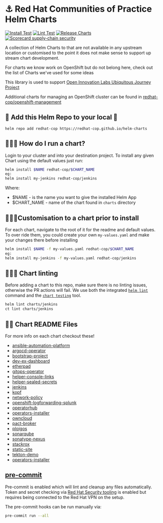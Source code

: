 # ⚓️ Red Hat Communities of Practice Helm Charts

[![Install Test](https://github.com/redhat-cop/helm-charts/actions/workflows/install-test.yaml/badge.svg)](https://github.com/redhat-cop/helm-charts/actions/workflows/install-test.yaml)
[![Lint Test](https://github.com/redhat-cop/helm-charts/actions/workflows/lint-test.yaml/badge.svg)](https://github.com/redhat-cop/helm-charts/actions/workflows/lint-test.yaml)
[![Release Charts](https://github.com/redhat-cop/helm-charts/actions/workflows/release.yaml/badge.svg)](https://github.com/redhat-cop/helm-charts/actions/workflows/release.yaml)
[![Scorecard supply-chain security](https://github.com/redhat-cop/helm-charts/actions/workflows/scorecard.yml/badge.svg)](https://github.com/redhat-cop/helm-charts/actions/workflows/scorecard.yml)

A collection of Helm Charts to that are not available in any upstream location or customised to the point it does not make sense to support up stream chart development.

For charts we know work on OpenShift but do not belong here, check out the list of Charts we've used for some ideas

This library is used to support [Open Innovation Labs Ubiquitous Journey Project](https://github.com/rht-labs/ubiquitous-journey)

Additional charts for managing an OpenShift cluster can be found in [redhat-cop/openshift-management](https://github.com/redhat-cop/openshift-management/tree/master/charts)

## 🧰 Add this Helm Repo to your local 🧰
```
helm repo add redhat-cop https://redhat-cop.github.io/helm-charts
```

## 🏃‍♀️💨 How do I run a chart?
Login to your cluster and into your destination project. To install any given Chart using the default values just run:

```bash
helm install $NAME redhat-cop/$CHART_NAME
eg:
helm install my-jenkins redhat-cop/jenkins
```
Where:
* $NAME - is the name you want to give the installed Helm App
* $CHART_NAME - name of the chart found in `charts` directory


## 🏃‍♂️💨Customisation to a chart prior to install
For each chart, navigate to the root of it for the readme and default values. To over ride them, you could create your own `my-values.yaml` and make your changes there before installing

```bash
helm install $NAME -f my-values.yaml redhat-cop/$CHART_NAME
eg:
helm install my-jenkins -f my-values.yaml redhat-cop/jenkins
```

## 🏃‍♂️💨 Chart linting

Before adding a chart to this repo, make sure there is no linting issues, otherwise the PR actions will fail.
We use both the integrated [`helm lint`](https://helm.sh/docs/helm/helm_lint/) command and the [`chart testing`](https://github.com/helm/chart-testing/blob/master/doc/ct_lint.md) tool.

```bash
helm lint charts/jenkins
ct lint charts/jenkins
```

## 👩‍🏫 Chart README Files
For more info on each chart checkout these!
* [ansible-automation-platform](/charts/ansible-automation-platform)
* [argocd-operator](/charts/argocd-operator)
* [bootstrap-project](/charts/bootstrap-project)
* [dev-ex-dashboard](/charts/dev-ex-dashboard)
* [etherpad](/charts/etherpad)
* [gitops-operator](/charts/gitops-operator)
* [helper-console-links](/charts/helper-console-links)
* [helper-sealed-secrets ](/charts/helper-sealed-secrets)
* [jenkins](/charts/jenkins)
* [kopf](/charts/kopf)
* [network-policy](/charts/network-policy)
* [openshift-logforwarding-splunk](/charts/openshift-logforwarding-splunk)
* [operatorhub](/charts/operatorhub)
* [operators-installer](/charts/operators-installer)
* [owncloud](/charts/owncloud)
* [pact-broker](/charts/pact-broker)
* [ploigos](/charts/ploigos)
* [sonarqube](/charts/sonarqube)
* [sonatype-nexus](/charts/sonatype-nexus)
* [stackrox](/charts/stackrox)
* [static-site](/charts/static-site)
* [tekton-demo](/charts/tekton-demo)
* [operators-installer](/charts/operators-installer)

## [pre-commit](.pre-commit-config.yaml)

Pre-commit is enabled which will lint and cleanup any files automatically.
Token and secret checking via [Red Hat Security tooling](https://source.redhat.com/departments/it/it-information-security/leaktk/leaktk_components/rh_pre_commit) is enabled
but requires being connected to the Red Hat VPN on the setup.

The pre-commit hooks can be run manually via:

```bash
pre-commit run --all
```
